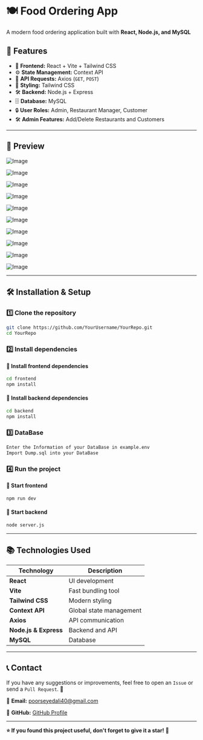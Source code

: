 # 🍽️ Food Ordering App

A modern food ordering application built with **React, Node.js, and MySQL**

## 🚀 Features

- 📱 **Frontend:** React + Vite + Tailwind CSS
- ⚙️ **State Management:** Context API
- 📡 **API Requests:** Axios (`GET`, `POST`)
- 🎨 **Styling:** Tailwind CSS
- 🛠️ **Backend:** Node.js + Express
- 🗄️ **Database:** MySQL
- 🔒 **User Roles:** Admin, Restaurant Manager, Customer
- 🛠️ **Admin Features:** Add/Delete Restaurants and Customers

---

## 📸 Preview

![Image](https://github.com/user-attachments/assets/97450964-3f08-418b-9979-a40513beb1e8)

![Image](https://github.com/user-attachments/assets/5fbcd4ad-3a42-459d-aa86-9b81b70e07fe)

![Image](https://github.com/user-attachments/assets/e15dbbba-9892-4a44-bfec-cf75cfc961a6)

![Image](https://github.com/user-attachments/assets/94a70aa4-e28f-4556-a84f-1cc5151eb4d7)

![Image](https://github.com/user-attachments/assets/907344f2-afa5-4b9a-9163-85923b67fbf6)

![Image](https://github.com/user-attachments/assets/18131017-2b83-4302-8a27-03e4baed128f)

![Image](https://github.com/user-attachments/assets/94310334-f4c2-4b9e-8fe2-6feaca77c13f)

![Image](https://github.com/user-attachments/assets/6fa37ac3-53b8-495d-b1e8-ca2867862a3f)

![Image](https://github.com/user-attachments/assets/fa4824ac-f249-44c7-91a4-57d2bc27fdb7)

![Image](https://github.com/user-attachments/assets/da08e5ce-fc5f-4326-ae6f-f7b31824602a)


---

## 🛠 Installation & Setup

### 1️⃣ Clone the repository
```bash
git clone https://github.com/YourUsername/YourRepo.git
cd YourRepo
```

### 2️⃣ Install dependencies
#### 📌 Install frontend dependencies
```bash
cd frontend
npm install
```

#### 📌 Install backend dependencies
```bash
cd backend
npm install
```

### 3️⃣ DataBase
```bash
Enter the Information of your DataBase in example.env
Import Dump.sql into your DataBase
```


### 4️⃣ Run the project
#### 🚀 Start frontend
```bash
npm run dev
```

#### 🚀 Start backend
```bash
node server.js
```

---

## 📚 Technologies Used

| Technology | Description |
|------------|-------------|
| **React** | UI development |
| **Vite** | Fast bundling tool |
| **Tailwind CSS** | Modern styling |
| **Context API** | Global state management |
| **Axios** | API communication |
| **Node.js & Express** | Backend and API |
| **MySQL** | Database |

---


## 📞 Contact

If you have any suggestions or improvements, feel free to open an `Issue` or send a `Pull Request`. 🙌

📧 **Email:** poorseyedali40@gmail.com

📌 **GitHub:** [GitHub Profile](https://github.com/alipoorseyed)

---

**⭐ If you found this project useful, don't forget to give it a star!** 🚀
